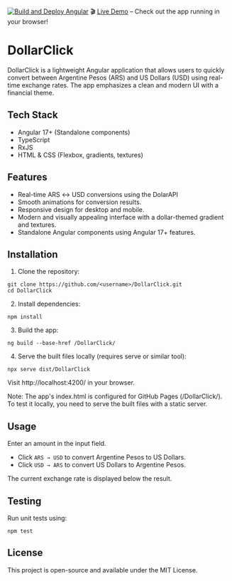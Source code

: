 [![Build and Deploy Angular](https://github.com/carlosmaccarrone/DollarClick/actions/workflows/ci.yml/badge.svg)](https://github.com/carlosmaccarrone/DollarClick/actions/workflows/ci.yml)
🎬 [Live Demo](https://carlosmaccarrone.github.io/DollarClick/) – Check out the app running in your browser!

# DollarClick

DollarClick is a lightweight Angular application that allows users to quickly convert between Argentine Pesos (ARS) and US Dollars (USD) using real-time exchange rates. The app emphasizes a clean and modern UI with a financial theme.

## Tech Stack

- Angular 17+ (Standalone components)  
- TypeScript  
- RxJS  
- HTML & CSS (Flexbox, gradients, textures)  

## Features
- Real-time ARS ↔ USD conversions using the DolarAPI  
- Smooth animations for conversion results.  
- Responsive design for desktop and mobile.  
- Modern and visually appealing interface with a dollar-themed gradient and textures.  
- Standalone Angular components using Angular 17+ features.  

## Installation

1. Clone the repository:
```
git clone https://github.com/<username>/DollarClick.git
cd DollarClick
```
2. Install dependencies:
```
npm install
```
3. Build the app:
```
ng build --base-href /DollarClick/
```
4. Serve the built files locally (requires serve or similar tool):
```
npx serve dist/DollarClick
```

Visit http://localhost:4200/ in your browser.  

Note: The app's index.html is configured for GitHub Pages (/DollarClick/). To test it locally, you need to serve the built files with a static server.  

## Usage

Enter an amount in the input field.  

- Click `ARS → USD` to convert Argentine Pesos to US Dollars.  
- Click `USD → ARS` to convert US Dollars to Argentine Pesos.  

The current exchange rate is displayed below the result.  

## Testing

Run unit tests using:
```
npm test
```

## License

This project is open-source and available under the MIT License.